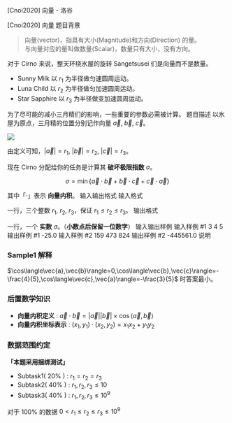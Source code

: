 



[Cnoi2020] 向量 - 洛谷














[Cnoi2020] 向量
题目背景
> 向量(vector)，指具有大小(Magnitude)和方向(Direction) 的量。  
> 与向量对应的量叫做数量(Scalar)，数量只有大小，没有方向。

对于 Cirno 来说，整天环绕氷屋的旋转 Sangetsusei 们是向量而不是数量。
 - Sunny Milk 以 $r_1$ 为半径做匀速圆周运动。
 - Luna Child 以 $r_2$ 为半径做匀加速圆周运动。
 - Star Sapphire 以 $r_3$ 为半径做变加速圆周运动。

为了尽可能的减小三月精们的影响，一些重要的参数必需被计算。
题目描述
以氷屋为原点，三月精的位置分别记作向量 $\vec{a}$, $\vec{b}$, $\vec{c}$。

![](https://cdn.luogu.com.cn/upload/image_hosting/j3u0l3no.png)

由定义可知，$|\vec{a}|=r_1$, $|\vec{b}|=r_2$, $|\vec{c}|=r_3$。

现在 Cirno 分配给你的任务是计算其 **破坏极限指数** $\sigma$。

$$\sigma=\min\{\vec{a}\cdot\vec{b}+\vec{b}\cdot\vec{c}+\vec{c}\cdot\vec{a}\}$$

其中「$\cdot$」表示 **向量内积**。
输入输出格式
输入格式

一行，三个整数 $r_1$, $r_2$, $r_3$，保证 $r_1 \le r_2 \le r_3$。
输出格式

一行，一个 **实数** $\sigma$。（**小数点后保留一位数字**）
输入输出样例
输入样例 #1
3 4 5
输出样例 #1
-25.0
输入样例 #2
159 473 824 
输出样例 #2
-445561.0
说明
### Sample1 解释

$\cos\langle\vec{a},\vec{b}\rangle=0,\cos\langle\vec{b},\vec{c}\rangle=-\frac{4}{5},\cos\langle\vec{c},\vec{a}\rangle=-\frac{3}{5}$ 时答案最小。

### 后置数学知识
 - **向量内积定义** : $\vec{a}\cdot\vec{b}=|\vec{a}||\vec{b}|\times \cos\langle\vec{a},\vec{b}\rangle$
 - **向量内积坐标表示** : $(x_1,y_1)\cdot(x_2,y_2)=x_1x_2+y_1y_2$

### 数据范围约定

**「本题采用捆绑测试」**

 - Subtask1( $20\%$ ) : $r_1=r_2=r_3$
 - Subtask2( $40\%$ ) : $r_1,r_2,r_3 \le 10$
 - Subtask3( $40\%$ ) : $r_1,r_2,r_3 \le 10^9$

对于 $100\%$ 的数据 $0 < r_1 \le r_2 \le r_3 \le 10^9$






